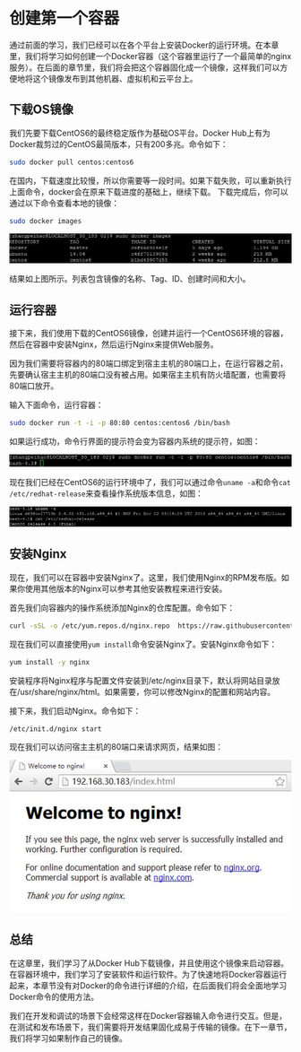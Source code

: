 # 创建第一个容器

通过前面的学习，我们已经可以在各个平台上安装Docker的运行环境。在本章里，我们将学习如何创建一个Docker容器（这个容器里运行了一个最简单的nginx服务）。在后面的章节里，我们将会把这个容器固化成一个镜像，这样我们可以方便地将这个镜像发布到其他机器、虚拟机和云平台上。

## 下载OS镜像

我们先要下载CentOS6的最终稳定版作为基础OS平台。Docker Hub上有为Docker裁剪过的CentOS最简版本，只有200多兆。命令如下：

```bash
sudo docker pull centos:centos6
```

在国内，下载速度比较慢，所以你需要等一段时间。如果下载失败，可以重新执行上面命令，docker会在原来下载进度的基础上，继续下载。
下载完成后，你可以通过以下命令查看本地的镜像：

```bash
sudo docker images
```

![](images/02_CreateFirstContainer/images.jpg)

结果如上图所示。列表包含镜像的名称、Tag、ID、创建时间和大小。

## 运行容器

接下来，我们使用下载的CentOS6镜像，创建并运行一个CentOS6环境的容器，然后在容器中安装Nginx，然后运行Nginx来提供Web服务。

因为我们需要将容器内的80端口绑定到宿主主机的80端口上，在运行容器之前，先要确认宿主主机的80端口没有被占用。如果宿主主机有防火墙配置，也需要将80端口放开。

输入下面命令，运行容器：
```bash
sudo docker run -t -i -p 80:80 centos:centos6 /bin/bash
```
如果运行成功，命令行界面的提示符会变为容器内系统的提示符，如图：

![](images/02_CreateFirstContainer/run.jpg)

现在我们已经在CentOS6的运行环境中了，我们可以通过命令`uname -a`和命令`cat /etc/redhat-release`来查看操作系统版本信息，如图：

![](images/02_CreateFirstContainer/uname.jpg)

## 安装Nginx

现在，我们可以在容器中安装Nginx了。这里，我们使用Nginx的RPM发布版。如果你使用其他版本的Nginx可以参考其他安装教程来进行安装。

首先我们向容器内的操作系统添加Nginx的仓库配置。命令如下：
```bash
curl -sSL -o /etc/yum.repos.d/nginx.repo  https://raw.githubusercontent.com/zhangpeihao/LearningDocker/master/manuscript/code/02/nginx.repo
```

现在我们可以直接使用`yum install`命令安装Nginx了。安装Nginx命令如下：
```bash
yum install -y nginx
```
安装程序将Nginx程序与配置文件安装到/etc/nginx目录下，默认将网站目录放在/usr/share/nginx/html。如果需要，你可以修改Nginx的配置和网站内容。

接下来，我们启动Nginx。命令如下：
```bash
/etc/init.d/nginx start
```
现在我们可以访问宿主主机的80端口来请求网页，结果如图：

![](images/02_CreateFirstContainer/webpage.jpg)

## 总结

在这章里，我们学习了从Docker Hub下载镜像，并且使用这个镜像来启动容器。在容器环境中，我们学习了安装软件和运行软件。为了快速地将Docker容器运行起来，本章节没有对Docker的命令进行详细的介绍，在后面我们将会全面地学习Docker命令的使用方法。

我们在开发和调试的场景下会经常这样在Docker容器输入命令进行交互。但是，在测试和发布场景下，我们需要将开发结果固化成易于传输的镜像。在下一章节，我们将学习如果制作自己的镜像。